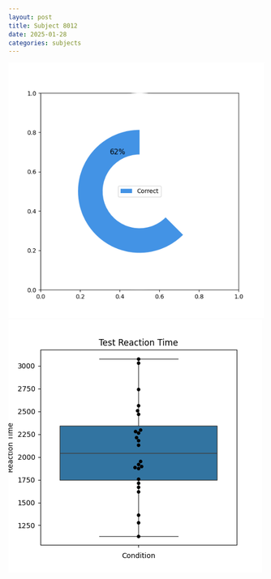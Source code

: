 ```yaml
---
layout: post
title: Subject 8012
date: 2025-01-28
categories: subjects
---
```


![](data/8012/run-12/8012_FN_acc_test.png)
![](data/8012/run-12/8012_FN_rt.png)
